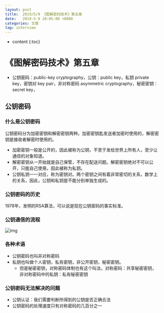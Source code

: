 ```yaml
---
layout: post
title:  2019/5/9 《图解密码技术》第五章
date:   2019-5-9 20:05:00 +0800
categories: 文章
tag: interview
---
```


* content
{:toc}
# 《图解密码技术》第五章

- 公钥密码：public-key cryptography，公钥：public key，私钥 private key，密钥对 key pair，非对称密码 asymmetric cryptography，秘密密钥：secret key，

## 公钥密码

### 什么是公钥密码

公钥密码分为加密密钥和解密密钥两种。加密密钥匙发送者加密时使用的，解密密钥是接收者解密时使用的。

- 加密密钥一般是公开的，因此被称为公钥，不至于发给世界上所有人，至少让通信的对象知道。
- 解密密钥从一开始就是自己保管，不存在配送问题。解密密钥绝对不可以公开，只能自己使用，因此被称为私钥。
- 公钥私钥一一对应，称为密钥对。两个密钥之间有着非常密切的关系，数学上的关系，因此，公钥和私钥是不能分别单独生成的。

### 公钥密码的历史

1978年，发明的RSA算法，可以说是现在公钥密码的事实标准。

### 公钥通信的流程

![img](https://wx1.sinaimg.cn/mw690/0066mMjily1g2yz1kjc92j30c50dd0tu.jpg)

### 各种术语

- 公钥密码也叫非对称密码
- 私钥也叫做个人密钥，私有密钥，非公开密钥，秘密密钥。
  - 但是秘密密钥，对称密码体制也有这个叫法，对称密码：共享秘密密钥，非对称密码中的私钥：私有秘密密钥

### 公钥密码无法解决的问题

- 公钥认证：我们需要判断所得到的公钥是否正确合法
- 公钥密码的处理速度只有对称密码的几百分之一

